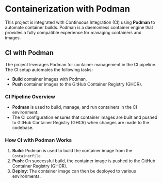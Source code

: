 # Containerization with Podman 

This project is integrated with Continuous Integration (CI) using **Podman** to automate container builds. Podman is a daemonless container engine that provides a fully compatible experience for managing containers and images.

## CI with Podman

The project leverages Podman for container management in the CI pipeline. The CI setup automates the following tasks:

- **Build** container images with Podman.
- **Push** container images to the GitHub Container Registry (GHCR).

### CI Pipeline Overview

- **Podman** is used to build, manage, and run containers in the CI environment.
- The CI configuration ensures that container images are built and pushed to GitHub Container Registry (GHCR) when changes are made to the codebase.

### How CI with Podman Works

1. **Build**: Podman is used to build the container image from the `Containerfile`
2. **Push**: On successful build, the container image is pushed to the GitHub Container Registry (GHCR).
3. **Deploy**: The container image can then be deployed to various environments.